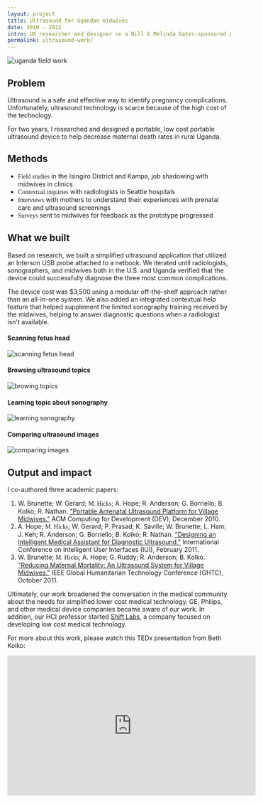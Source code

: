 ```yaml
---
layout: project
title: Ultrasound for Ugandan midwives
date: 2010 - 2012
intro: UX researcher and designer on a Bill & Melinda Gates-sponsored project focused on building a low-cost ultrasound device for midwives in developing regions, specifically for women working in rural environments.
permalink: ultrasound-work/
---
```



<div class="page-content-alternative">
  <div class="wrapper">
    <div class="grid-display">
      <div class="row projectBody">
       <div class="col-2">
       </div>
       <div class="col-8">
<!--         <p>Based on research and resource constraints, we built a simplified ultrasound application that utilized an Interson USB probe attached to a netbook. The most basic interactions were prioritized first, such as filling in the patient record and performing a simple scan. We iterated until radiologists, sonographers, and midwives both in the U.S. and Uganda verified that the device could successfully diagnose the three most common complications.</p>
        <p>We were able to get the cost of the device to $3,500 using a modular off-the-shelf approach rather than an all-in-one system. We also added an integrated contextual help feature that helped supplement the limited sonography training received by the midwives, helping to answer diagnostic questions when a radiologist isn't available.</p> -->
        <img src="../assets/images/midwife2.jpg" alt="uganda field work">
        <h2 class="projectTitle spacingDeliverables">Problem</h2>
        <p>Ultrasound is a safe and effective way to identify pregnancy complications. Unfortunately, ultrasound technology is scarce because of the high cost of the technology.</p>
<p>For two years, I researched and designed a portable, low cost portable ultrasound device to help decrease maternal death rates in rural Uganda.</p>
      </div>
    </div>
  
  </div>

</div>
</div>



<div class="page-content">
  <div class="wrapper">
    <div class="grid-display">
      <div class="row projectBody">
       <div class="col-2">
       </div>
       <div class="col-8">
        <h2 class="projectTitle">Methods</h2>
<!--         <p>After working with stakeholders on the research objectives, I decided to utilize semi-structured interviews with the following sample groups to meet the research objectives:</p> -->
        <ul>
          <li>
        <span style="font-family:GT-Walsheim-Medium">Field studies</span> in the Isingiro District and Kampa, job shadowing with midwives in clinics</li>
        <li class="objectiveResearchList"><span style="font-family:GT-Walsheim-Medium">Contextual inquiries</span> with radiologists in Seattle hospitals</li>
        <li class="objectiveResearchList"><span style="font-family:GT-Walsheim-Medium">Interviews</span> with mothers to understand their experiences with prenatal care and ultrasound screenings</li>
        <li class="objectiveResearchList"><span style="font-family:GT-Walsheim-Medium">Surveys</span> sent to midwives for feedback as the prototype progressed</li>
      </ul>
      </div>
    </div>
  </div>

</div>
</div>
<div class="page-content-alternative">
  <div class="wrapper">
    <div class="grid-display">
      <div class="row projectBody">
       <div class="col-2">
       </div>
       <div class="col-8">
        <h2 class="projectTitle spacingDeliverables">What we built</h2>
        <p>Based on research, we built a simplified ultrasound application that utilized an Interson USB probe attached to a netbook. We iterated until radiologists, sonographers, and midwives both in the U.S. and Uganda verified that the device could successfully diagnose the three most common complications.</p>
        <p>The device cost was $3,500 using a modular off-the-shelf approach rather than an all-in-one system. We also added an integrated contextual help feature that helped supplement the limited sonography training received by the midwives, helping to answer diagnostic questions when a radiologist isn't available.</p>
        <h4 class="projectImage">Scanning fetus head</h4>
        <img src="../assets/images/ultrasound11.png" alt="scanning fetus head">
        <h4 class="projectImage">Browsing ultrasound topics</h4>
        <img src="../assets/images/ultrasound2.png" alt="browing topics">
        <h4 class="projectImage">Learning topic about sonography</h4>
        <img src="../assets/images/ultrasound12.png" alt="learning sonography">
        <h4 class="projectImage">Comparing ultrasound images</h4>
        <img src="../assets/images/ultrasound13.png" alt="comparing images">
      </div>
    </div>
  
  </div>

</div>
</div>





<div class="page-content">

  <div class="wrapper">
    <div class="grid-display">
      <div class="row">
       <div class="col-2">
       </div>
       <div class="col-8">
       <h2 class="projectTitle">Output and impact</h2>
        <p>
        I co-authored three academic papers:</p>
        <ol>
          <li class="objectiveResearchList">W. Brunette; W. Gerard; <span style="font-family:GT-Walsheim-Medium">M. Hicks</span>; A. Hope; R. Anderson; G. Borriello; B. Kolko; R. Nathan. <a href="../assets/papers/Ultrasound-Dev2010.pdf">"Portable Antenatal Ultrasound Platform for Village Midwives."</a> ACM Computing for Development (DEV), December 2010.</li>
          <li class="objectiveResearchList">A. Hope; <span style="font-family:GT-Walsheim-Medium">M. Hicks</span>; W. Gerard; P. Prasad; K. Saville; W. Brunette; L. Ham; J. Keh; R. Anderson; G. Borriello; B. Kolko; R. Nathan. <a href="../assets/papers/UltrasoundAssistantIUI4DR.pdf">"Designing an Intelligent Medical Assistant for Diagnostic Ultrasound."</a>  International Conference on Intelligent User Interfaces (IUI), February 2011.</li>
          <li class="objectiveResearchList">W. Brunette; <span style="font-family:GT-Walsheim-Medium">M. Hicks</span>; A. Hope; G. Ruddy; R. Anderson; B. Kolko. <a href="../assets/papers/IEEEGHTCUltrasound2011.pdf">"Reducing Maternal Mortality: An Ultrasound System for Village Midwives."</a> IEEE Global Humanitarian Technology Conference (GHTC), October 2011.</li>
        </ol>
<p>
         Ultimately, our work broadened the conversation in the medical community about the needs for simplified lower cost medical technology. GE, Philips, and other medical device companies became aware of our work. In addition, our HCI professor started <a href="http://www.shiftlabs.com/">Shift Labs</a>, a company focused on developing low cost medical technology.</p>
        <p>For more about this work, please watch this TEDx presentation from Beth Kolko:</p>
      </div>
    </div>
  </div>

</div>
<div class="embed-container"><iframe width="560" height="315" src="https://www.youtube.com/embed/1HqZXMXrJsg" frameborder="0" allow="accelerometer; autoplay; encrypted-media; gyroscope; picture-in-picture" allowfullscreen></iframe></div>
</div>


